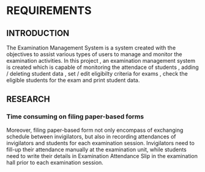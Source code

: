 # REQUIREMENTS

## INTRODUCTION

The Examination Management System is a system created with the objectives to assist various types of users to manage and monitor the examination activities. In this project , an examination management system is created which is capable of monitoring the attendace of students , adding / deleting student data , set / edit eligibilty criteria for exams , check the eligible students for the exam and print student data.

## RESEARCH

### Time consuming on filing paper-based forms

Moreover, filing paper-based form not only encompass of exchanging schedule between invigilators, but also in recording attendances of invigilators and students for each examination session. Invigilators need to fill-up their attendance manually at the examination unit, while students need to write their details in Examination Attendance Slip  in the  examination hall  prior to  each examination  session.

